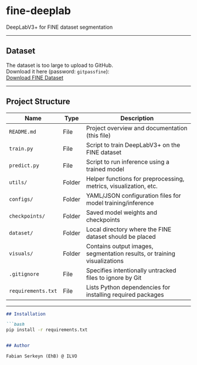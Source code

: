 # fine-deeplab

DeepLabV3+ for FINE dataset segmentation

---

## Dataset

The dataset is too large to upload to GitHub.  
Download it here (password: `gitpassfine`):  
[Download FINE Dataset](https://ehb-my.sharepoint.com/:f:/g/personal/fabian_serkeyn_student_ehb_be/EiCFpynSZVNLk_RG9hTfAp4BnJBoeQBa95bUoNysPgkQYA?e=idSXo3)

---

## Project Structure

| Name               | Type    | Description                                                              |
|--------------------|---------|--------------------------------------------------------------------------|
| `README.md`        | File    | Project overview and documentation (this file)                           |
| `train.py`         | File    | Script to train DeepLabV3+ on the FINE dataset                           |
| `predict.py`       | File    | Script to run inference using a trained model                            |
| `utils/`           | Folder  | Helper functions for preprocessing, metrics, visualization, etc.         |
| `configs/`         | Folder  | YAML/JSON configuration files for model training/inference               |
| `checkpoints/`     | Folder  | Saved model weights and checkpoints                                      |
| `dataset/`         | Folder  | Local directory where the FINE dataset should be placed                  |
| `visuals/`         | Folder  | Contains output images, segmentation results, or training visualizations |
| `.gitignore`       | File    | Specifies intentionally untracked files to ignore by Git                 |
| `requirements.txt` | File    | Lists Python dependencies for installing required packages               |

---
```markdown
## Installation

```bash
pip install -r requirements.txt
```

```markdown

## Author 

Fabian Serkeyn (EhB) @ ILVO
```
